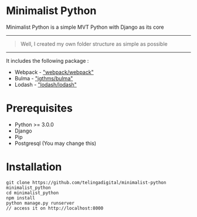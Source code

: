 # Minimalist Python

Minimalist Python is a simple MVT Python with Django as its core

---

> Well, I created my own folder structure as simple as possible

---

It includes the following package :

* Webpack - ["webpack/webpack"](https://github.com/webpack/webpack)
* Bulma - ["jgthms/bulma"](https://github.com/jgthms/bulma)
* Lodash - ["lodash/lodash"](https://github.com/lodash/lodash)


# Prerequisites

* Python >= 3.0.0
* Django
* Pip
* Postgresql (You may change this)

# Installation

```
git clone https://github.com/telingadigital/minimalist-python minimalist_python
cd minimalist_python
npm install
python manage.py runserver
// access it on http://localhost:8000
```
